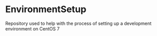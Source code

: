 # EnvironmentSetup
Repository used to help with the process of setting up a development environment on CentOS 7

